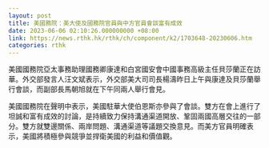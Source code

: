 ```yaml
---
layout: post
title: 美國務院：美大使及國務院官員與中方官員會談富有成效
date: 2023-06-06 02:10:26.000000000 +08:00
link: https://news.rthk.hk/rthk/ch/component/k2/1703648-20230606.htm
categories: rthk
---
```


美國國務院亞太事務助理國務卿康達和白宮國安會中國事務高級主任貝莎蘭正在訪華。外交部發言人汪文斌表示，外交部美大司司長楊濤昨日上午與康達及貝莎蘭舉行會談，而副部長馬朝旭就在下午同兩人舉行會見。

美國國務院在聲明中表示，美國駐華大使伯恩斯亦參與了會談。雙方在會上進行了坦誠和富有成效的討論，是持續致力保持溝通渠道開放、鞏固兩國高層交往的一部分。雙方就雙邊關係、兩岸問題、溝通渠道等議題交換意見。而美方官員明確表示，美國將積極參與競爭並捍衛美國的利益和價值觀。
